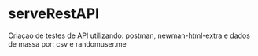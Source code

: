 # serveRestAPI
Criaçao de testes de API utilizando: postman, newman-html-extra e dados de massa por: csv e randomuser.me
